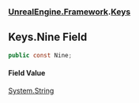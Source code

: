 ### [UnrealEngine.Framework](./UnrealEngine-Framework.md 'UnrealEngine.Framework').[Keys](./UnrealEngine-Framework-Keys.md 'UnrealEngine.Framework.Keys')
## Keys.Nine Field
  
```csharp
public const Nine;
```
#### Field Value
[System.String](https://docs.microsoft.com/en-us/dotnet/api/System.String 'System.String')  
